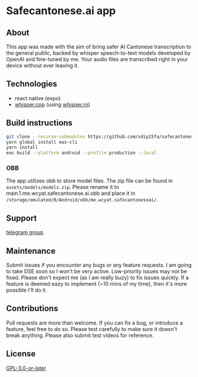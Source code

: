 # Safecantonese.ai app

## About

This app was made with the aim of bring safer AI Cantonese
transcription to the general public, backed by whisper speech-to-text
models developed by OpenAI and fine-tuned by me. Your audio files
are transcribed right in your device without ever leaving it.

## Technologies

- react native (expo)
- [whisper.cpp](https://github.com/ggerganov/whisper.cpp) (using [whisper.rn](https://github.com/mybigday/whisper.rn))

## Build instructions

```bash
git clone --recurse-submodules https://github.com/sdip15fa/safecantonese.ai.app
yarn global install eas-cli
yarn install
eas build --platform android --profile production --local
```

### OBB

The app utilizes obb to store model files. The zip file can be found in `assets/models/models.zip`. Please rename it to main.1.me.wcyat.safecantonese.ai.obb and place it in `/storage/emulated/0/Android/obb/me.wcyat.safecantoneseai/`.

## Support

[telegram group](https://t.me/safecantoneseai)

## Maintenance

Submit issues if you encounter any bugs or any feature requests.
I am going to take DSE soon so I won't be very active. Low-priority
issues may not be fixed. Please don't expect me (as I am really buzy)
to fix issues quickly. If a feature is deemed eazy to implement
(~10 mins of my time), then it's more possible I'll do it.

## Contributions

Pull requests are more than welcome. If you can fix a bug, or introduce a feature, feel free to do so. Please test carefully to make sure it doesn't break anything. Please also submit test videos for reference.

## License

[GPL-3.0-or-later](./LICENSE.md)
